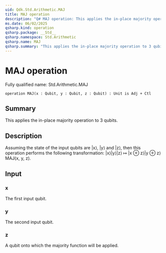 ```yaml
---
uid: Qdk.Std.Arithmetic.MAJ
title: MAJ operation
description: "Q# MAJ operation: This applies the in-place majority operation to 3 qubits."
ms.date: 06/02/2025
qsharp.kind: operation
qsharp.package: __Std__
qsharp.namespace: Std.Arithmetic
qsharp.name: MAJ
qsharp.summary: "This applies the in-place majority operation to 3 qubits."
---
```


# MAJ operation

Fully qualified name: Std.Arithmetic.MAJ

```qsharp
operation MAJ(x : Qubit, y : Qubit, z : Qubit) : Unit is Adj + Ctl
```

## Summary
This applies the in-place majority operation to 3 qubits.

## Description
Assuming the state of the input qubits are |x⟩, |y⟩ and |z⟩, then
this operation performs the following transformation:
|x⟩|y⟩|z⟩ ↦ |x ⊕ z⟩|y ⊕ z⟩MAJ(x, y, z).

## Input
### x
The first input qubit.
### y
The second input qubit.
### z
A qubit onto which the majority function will be applied.
